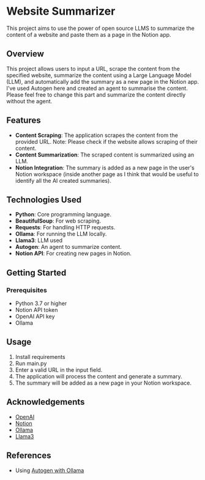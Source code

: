 # Website Summarizer
This project aims to use the power of open source LLMS to summarize the content of a website and paste them as a page in the Notion app.

## Overview
This project allows users to input a URL, scrape the content from the specified website, summarize the content using a Large Language Model (LLM), and automatically add the summary as a new page in the Notion app.
I've used Autogen here and created an agent to summarise the content. Please feel free to change this part and summarize the content directly without the agent.

## Features
- **Content Scraping**: The application scrapes the content from the provided URL. Note: Please check if the website allows scraping of their content.
- **Content Summarization**: The scraped content is summarized using an LLM.
- **Notion Integration**: The summary is added as a new page in the user's Notion workspace (inside another page as I think that would be useful to identify all the AI created summaries).

## Technologies Used
- **Python**: Core programming language.
- **BeautifulSoup**: For web scraping.
- **Requests**: For handling HTTP requests.
- **Ollama**: For running the LLM locally.
- **Llama3**: LLM used
- **Autogen**: An agent to summarize content.
- **Notion API**: For creating new pages in Notion.

## Getting Started

### Prerequisites
- Python 3.7 or higher
- Notion API token
- OpenAI API key
- Ollama

## Usage

1. Install requirements
2. Run main.py
3. Enter a valid URL in the input field.
4. The application will process the content and generate a summary.
5. The summary will be added as a new page in your Notion workspace.

## Acknowledgements

- [OpenAI](https://openai.com/)
- [Notion](https://www.notion.so/)
- [Ollama](https://ollama.com/)
- [Llama3](https://llama.meta.com/llama3/)

## References
- Using [Autogen with Ollama](https://microsoft.github.io/autogen/docs/topics/non-openai-models/local-litellm-ollama/)


